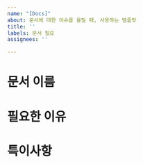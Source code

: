```yaml
---
name: "[Docs]"
about: 문서에 대한 이슈를 올릴 때, 사용하는 템플릿
title: ''
labels: 문서 필요
assignees: ''

---
```


# 문서 이름

# 필요한 이유

# 특이사항
